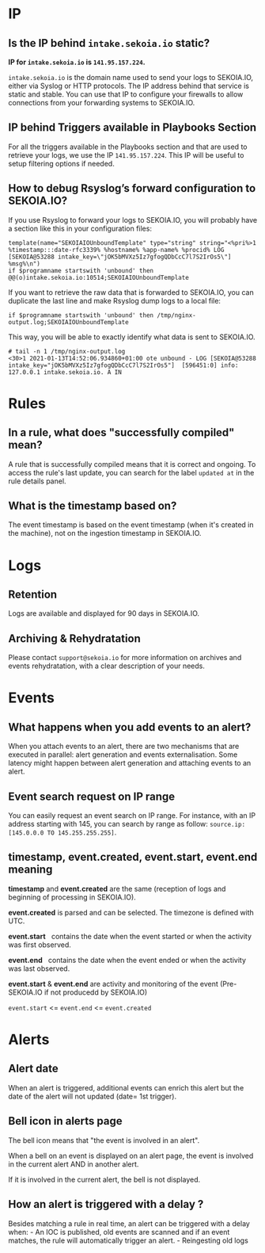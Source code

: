 # IP

## Is the IP behind `intake.sekoia.io` static?

**IP for `intake.sekoia.io` is `141.95.157.224`.**

`intake.sekoia.io` is the domain name used to send your logs to SEKOIA.IO, either via Syslog or HTTP protocols. The IP address behind that service is static and stable. You can use that IP to configure your firewalls to allow connections from your forwarding systems to SEKOIA.IO.

## IP behind Triggers available in Playbooks Section


For all the triggers available in the Playbooks section and that are used to retrieve your logs, we use the IP `141.95.157.224`. This IP will be useful to setup filtering options if needed.

## How to debug Rsyslog’s forward configuration to SEKOIA.IO?

If you use Rsyslog to forward your logs to SEKOIA.IO, you will probably have a section like this in your configuration files:

```
template(name="SEKOIAIOUnboundTemplate" type="string" string="<%pri%>1 %timestamp:::date-rfc3339% %hostname% %app-name% %procid% LOG [SEKOIA@53288 intake_key=\"jOK5bMVXz5Iz7gfogQDbCcC7l7S2IrOs5\"] %msg%\n")
if $programname startswith 'unbound' then @@(o)intake.sekoia.io:10514;SEKOIAIOUnboundTemplate

```

If you want to retrieve the raw data that is forwarded to SEKOIA.IO, you can duplicate the last line and make Rsyslog dump logs to a local file:

```
if $programname startswith 'unbound' then /tmp/nginx-output.log;SEKOIAIOUnboundTemplate
```

This way, you will be able to exactly identify what data is sent to SEKOIA.IO.


```
# tail -n 1 /tmp/nginx-output.log
<30>1 2021-01-13T14:52:06.934860+01:00 ote unbound - LOG [SEKOIA@53288 intake_key="jOK5bMVXz5Iz7gfogQDbCcC7l7S2IrOs5"]  [596451:0] info: 127.0.0.1 intake.sekoia.io. A IN
```










# Rules
## In a rule, what does "successfully compiled" mean?
A rule that is successfully compiled means that it is correct and ongoing.
To access the rule's last update, you can search for the label `updated at` in the rule details panel. 


## What is the timestamp based on?
The event timestamp is based on the event timestamp (when it's created in the machine), not on the ingestion timestamp in SEKOIA.IO. 

# Logs
## Retention
Logs are available and displayed for 90 days in SEKOIA.IO.

## Archiving & Rehydratation
Please contact `support@sekoia.io` for more information on archives and events rehydratation, with a clear description of your needs. 


# Events

## What happens when you add events to an alert? 
When you attach events to an alert, there are two mechanisms that are executed in parallel: alert generation and events externalisation.
Some latency might happen between alert generation and attaching events to an alert.

## Event search request on IP range
You can easily request an event search on IP range. For instance, with an IP address starting with 145, you can search by range as follow: `source.ip:[145.0.0.0 TO 145.255.255.255]`. 

## timestamp, event.created, event.start, event.end meaning

**timestamp** and **event.created** are the same (reception of logs and beginning of processing in SEKOIA.IO).

**event.created** is parsed and can be selected. The timezone is defined with UTC.

**event.start**   contains the date when the event started or when the activity was first observed.

**event.end**   contains the date when the event ended or when the activity was last observed.

**event.start** & **event.end** are activity and monitoring of the event (Pre-SEKOIA.IO if not producedd by SEKOIA.IO)

`event.start` <= `event.end` <= `event.created`


# Alerts

## Alert date

When an alert is triggered, additional events can enrich this alert but the date of the alert will not updated (date= 1st trigger). 

## Bell icon in alerts page

The bell icon means that "the event is involved in an alert". 

When a bell on an event is displayed on an alert page, the event is involved in the current alert AND in another alert.

If it is involved in the current alert, the bell is not displayed.

## How an alert is triggered with a delay ?

Besides matching a rule in real time, an alert can be triggered with a delay when: 
    - An IOC is published, old events are scanned and if an event matches, the rule will automatically trigger an alert. 
    - Reingesting old logs


